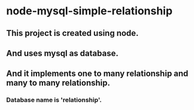 # node-mysql-simple-relationship

## This project is created using node.
## And uses mysql as database.
## And it implements one to many relationship and many to many relationship.

### Database name is 'relationship'.
